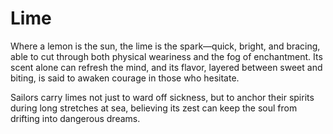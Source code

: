 # Lime

Where a lemon is the sun, the lime is the spark—quick, bright, and bracing, able to cut through both physical weariness and the fog of enchantment. Its scent alone can refresh the mind, and its flavor, layered between sweet and biting, is said to awaken courage in those who hesitate.

Sailors carry limes not just to ward off sickness, but to anchor their spirits during long stretches at sea, believing its zest can keep the soul from drifting into dangerous dreams. 

